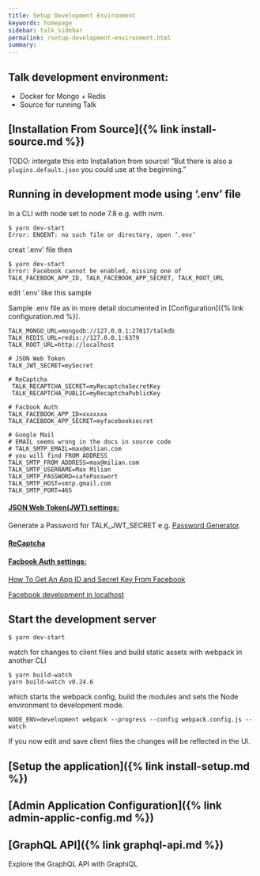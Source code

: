 ```yaml
---
title: Setup Development Environment
keywords: homepage
sidebar: talk_sidebar
permalink: /setup-development-environment.html
summary:
---
```

## Talk development environment:
* Docker for Mongo + Redis
* Source for running Talk

##  [Installation From Source]({% link install-source.md %})


TODO: intergate this into Installation from source! 
“But there is also a ```plugins.default.json``` you could use at the beginning.”

## Running in development mode using ‘.env’ file
In a CLI with node set to node 7.8 e.g. with nvm.
```
$ yarn dev-start
Error: ENOENT: no such file or directory, open ‘.env’
```
creat ‘.env’ file then
```
$ yarn dev-start
Error: Facebook cannot be enabled, missing one of TALK_FACEBOOK_APP_ID, TALK_FACEBOOK_APP_SECRET, TALK_ROOT_URL
```
edit ‘.env’ like this sample

Sample .env file as in more detail documented in [Configuration]({% link configuration.md %}).

```
TALK_MONGO_URL=mongodb://127.0.0.1:27017/talkdb
TALK_REDIS_URL=redis://127.0.0.1:6379
TALK_ROOT_URL=http://localhost

# JSON Web Token
TALK_JWT_SECRET=mySecret

# ReCaptcha
 TALK_RECAPTCHA_SECRET=myRecaptchaSecretKey
 TALK_RECAPTCHA_PUBLIC=myRecaptchaPublicKey

# Facbook Auth
TALK_FACEBOOK_APP_ID=xxxxxxx
TALK_FACEBOOK_APP_SECRET=myfacebooksecret

# Google Mail
# EMAIL seems wrong in the docs in source code 
# TALK_SMTP_EMAIL=max@milian.com
# you will find FROM_ADDRESS
TALK_SMTP_FROM_ADDRESS=max@milian.com
TALK_SMTP_USERNAME=Max Milian
TALK_SMTP_PASSWORD=safePasswort
TALK_SMTP_HOST=smtp.gmail.com
TALK_SMTP_PORT=465
```

#### [JSON Web Token(JWT) settings:](https://jwt.io/introduction/)
Generate a Password for TALK_JWT_SECRET
e.g. [Password Generator](www.grc.com).

#### [ReCaptcha](https://developers.google.com/recaptcha/)

#### [Facbook Auth settings:](https://developers.facebook.com/docs/facebook-login) 

[How To Get An App ID and Secret Key From Facebook](https://goldplugins.com/documentation/wp-social-pro-documentation/how-to-get-an-app-id-and-secret-key-from-facebook/)

[Facebook development in localhost](https://stackoverflow.com/questions/4532721/facebook-development-in-localhost)


## Start the development server
```
$ yarn dev-start
```
watch for changes to client files and build static assets with webpack in another CLI
```
$ yarn build-watch                                                  
yarn build-watch v0.24.6
```
which starts the webpack config, build the modules and sets the Node environment to development mode.

```NODE_ENV=development webpack --progress --config webpack.config.js --watch```

If you now edit and save client files the changes will be reflected in the UI.

## [Setup the application]({% link install-setup.md %})  


## [Admin Application Configuration]({% link admin-applic-config.md %})

## [GraphQL API]({% link graphql-api.md %}) 
Explore the GraphQL API with GraphiQL

